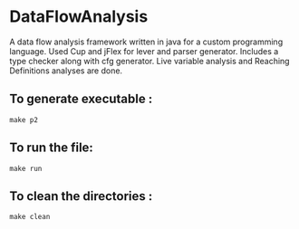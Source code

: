 # DataFlowAnalysis
A data flow analysis framework written in java for a custom programming language. Used Cup and jFlex for lever and parser generator. Includes a type checker along with cfg generator. Live variable analysis and Reaching Definitions analyses are done.

## To generate executable :
    make p2
## To run the file: 
    make run
## To clean the directories : 
    make clean
